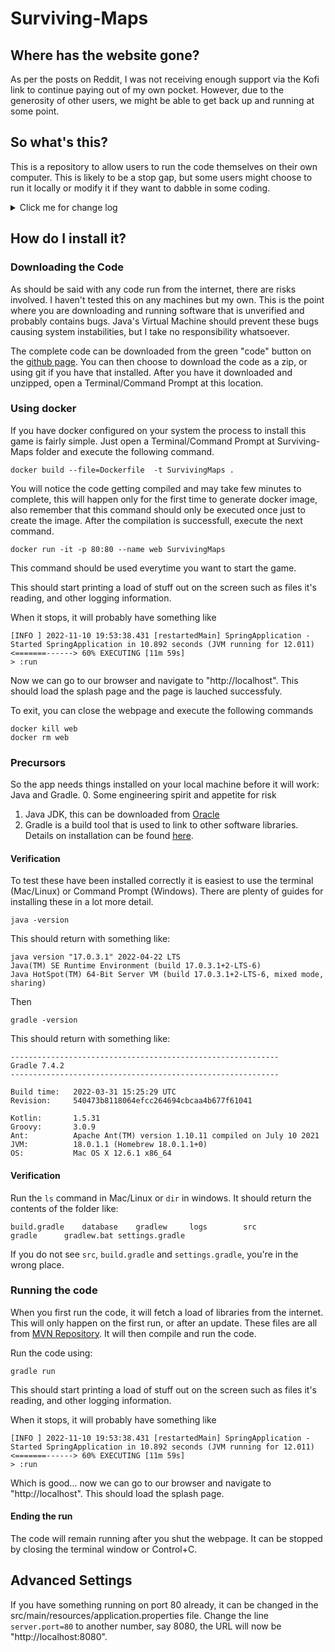 # Surviving-Maps

## Where has the website gone?
As per the posts on Reddit, I was not receiving enough support via the Kofi link to continue paying out of my own pocket. 
However, due to the generosity of other users, we might be able to get back up and running at some point. 

## So what's this?
This is a repository to allow users to run the code themselves on their own computer. This is likely to be a stop gap, but some users might choose to run it locally or modify it if they want to dabble in some coding.

<details>
  <summary>Click me for change log</summary>

### Change Log
Version 0.6: 27/11/2022
* Fixing breakthrough bug in complex
* Updating JavaScript functions for complex/simple
* Changing functionality of Complex Filter to use QueryDSL
* Adding database caching to speed up subsequent launches
</details>

## How do I install it?

### Downloading the Code

As should be said with any code run from the internet, there are risks involved. I haven't tested this on any machines
but my own.
This is the point where you are downloading and running software that is unverified and probably contains bugs.
Java's Virtual Machine should prevent these bugs causing system instabilities, but I take no responsibility whatsoever.

The complete code can be downloaded from the green "code" button on
the [github page](https://github.com/trickster-is-weak/Surviving-Maps). You can then choose to download the code as a
zip, or using git if you have that installed. After you have it downloaded and unzipped, open a Terminal/Command Prompt
at this location.

### Using docker
If you have docker configured on your system the process to install this game is fairly simple. Just open a Terminal/Command Prompt
at Surviving-Maps folder and execute the following command.

```shell
docker build --file=Dockerfile  -t SurvivingMaps .
```
You will notice the code getting compiled and may take few minutes to complete, this will happen only for the first time to generate docker image, also
remember that this command should only be executed once just to create the image. After the compilation is successfull, execute the next command.

```shell
docker run -it -p 80:80 --name web SurvivingMaps
```
This command should be used everytime you want to start the game.

This should start printing a load of stuff out on the screen such as files it's reading, and other logging information.

When it stops, it will probably have something like 

```shell
[INFO ] 2022-11-10 19:53:38.431 [restartedMain] SpringApplication - Started SpringApplication in 10.892 seconds (JVM running for 12.011)
<=======------> 60% EXECUTING [11m 59s]
> :run
```
Now we can go to our browser and navigate to "http://localhost". This should load the splash page and the page is lauched successfuly.

To exit, you can close the webpage and execute the following commands

```shell
docker kill web
docker rm web
```

### Precursors
So the app needs things installed on your local machine before it will work: Java and Gradle.
0. Some engineering spirit and appetite for risk
1. Java JDK, this can be downloaded from [Oracle](https://www.oracle.com/java/technologies/downloads/)
2. Gradle is a build tool that is used to link to other software libraries. Details on installation can be found [here](https://gradle.org/install/).

#### Verification

To test these have been installed correctly it is easiest to use the terminal (Mac/Linux) or Command Prompt (Windows).
There are plenty of guides for installing these in a lot more detail. 

```shell
java -version
```

This should return with something like:

```shell
java version "17.0.3.1" 2022-04-22 LTS
Java(TM) SE Runtime Environment (build 17.0.3.1+2-LTS-6)
Java HotSpot(TM) 64-Bit Server VM (build 17.0.3.1+2-LTS-6, mixed mode, sharing)
```

Then
```shell
gradle -version
```
This should return with something like:
```shell
------------------------------------------------------------
Gradle 7.4.2
------------------------------------------------------------

Build time:   2022-03-31 15:25:29 UTC
Revision:     540473b8118064efcc264694cbcaa4b677f61041

Kotlin:       1.5.31
Groovy:       3.0.9
Ant:          Apache Ant(TM) version 1.10.11 compiled on July 10 2021
JVM:          18.0.1.1 (Homebrew 18.0.1.1+0)
OS:           Mac OS X 12.6.1 x86_64
```

#### Verification

Run the `ls` command in Mac/Linux or `dir` in windows. It should return the contents of the folder like:

```shell
build.gradle	database	gradlew		logs		src
gradle		gradlew.bat	settings.gradle
```

If you do not see `src`, `build.gradle` and `settings.gradle`, you're in the wrong place.

### Running the code

When you first run the code, it will fetch a load of libraries from the internet. This will only happen on the first run, or after an update.
These files are all from [MVN Repository](https://mvnrepository.com). It will then compile and run the code.  

Run the code using:
```shell
gradle run
```

This should start printing a load of stuff out on the screen such as files it's reading, and other logging information.

When it stops, it will probably have something like 

```shell
[INFO ] 2022-11-10 19:53:38.431 [restartedMain] SpringApplication - Started SpringApplication in 10.892 seconds (JVM running for 12.011)
<=======------> 60% EXECUTING [11m 59s]
> :run
```

Which is good... now we can go to our browser and navigate to "http://localhost". This should load the splash page.

#### Ending the run
The code will remain running after you shut the webpage. It can be stopped by closing the terminal window or Control+C.  


## Advanced Settings
If you have something running on port 80 already, it can be changed in the src/main/resources/application.properties file. 
Change the line `server.port=80` to another number, say 8080, the URL will now be "http://localhost:8080".